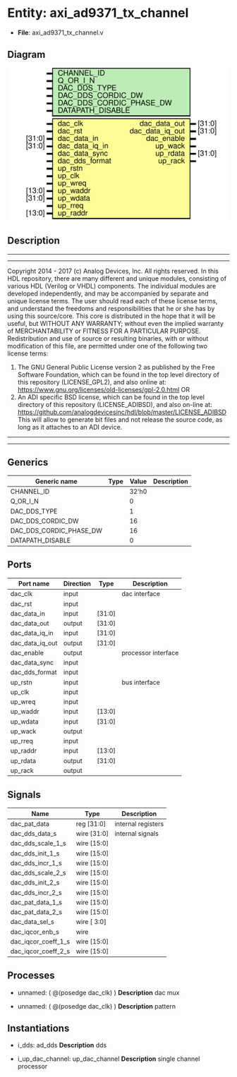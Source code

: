 # Entity: axi_ad9371_tx_channel

- **File**: axi_ad9371_tx_channel.v
## Diagram

![Diagram](axi_ad9371_tx_channel.svg "Diagram")
## Description

***************************************************************************
 ***************************************************************************
 Copyright 2014 - 2017 (c) Analog Devices, Inc. All rights reserved.
 In this HDL repository, there are many different and unique modules, consisting
 of various HDL (Verilog or VHDL) components. The individual modules are
 developed independently, and may be accompanied by separate and unique license
 terms.
 The user should read each of these license terms, and understand the
 freedoms and responsibilities that he or she has by using this source/core.
 This core is distributed in the hope that it will be useful, but WITHOUT ANY
 WARRANTY; without even the implied warranty of MERCHANTABILITY or FITNESS FOR
 A PARTICULAR PURPOSE.
 Redistribution and use of source or resulting binaries, with or without modification
 of this file, are permitted under one of the following two license terms:
   1. The GNU General Public License version 2 as published by the
      Free Software Foundation, which can be found in the top level directory
      of this repository (LICENSE_GPL2), and also online at:
      <https://www.gnu.org/licenses/old-licenses/gpl-2.0.html>
 OR
   2. An ADI specific BSD license, which can be found in the top level directory
      of this repository (LICENSE_ADIBSD), and also on-line at:
      https://github.com/analogdevicesinc/hdl/blob/master/LICENSE_ADIBSD
      This will allow to generate bit files and not release the source code,
      as long as it attaches to an ADI device.
 ***************************************************************************
 ***************************************************************************
 
## Generics

| Generic name            | Type | Value | Description |
| ----------------------- | ---- | ----- | ----------- |
| CHANNEL_ID              |      | 32'h0 |             |
| Q_OR_I_N                |      | 0     |             |
| DAC_DDS_TYPE            |      | 1     |             |
| DAC_DDS_CORDIC_DW       |      | 16    |             |
| DAC_DDS_CORDIC_PHASE_DW |      | 16    |             |
| DATAPATH_DISABLE        |      | 0     |             |
## Ports

| Port name       | Direction | Type   | Description         |
| --------------- | --------- | ------ | ------------------- |
| dac_clk         | input     |        | dac interface       |
| dac_rst         | input     |        |                     |
| dac_data_in     | input     | [31:0] |                     |
| dac_data_out    | output    | [31:0] |                     |
| dac_data_iq_in  | input     | [31:0] |                     |
| dac_data_iq_out | output    | [31:0] |                     |
| dac_enable      | output    |        | processor interface |
| dac_data_sync   | input     |        |                     |
| dac_dds_format  | input     |        |                     |
| up_rstn         | input     |        | bus interface       |
| up_clk          | input     |        |                     |
| up_wreq         | input     |        |                     |
| up_waddr        | input     | [13:0] |                     |
| up_wdata        | input     | [31:0] |                     |
| up_wack         | output    |        |                     |
| up_rreq         | input     |        |                     |
| up_raddr        | input     | [13:0] |                     |
| up_rdata        | output    | [31:0] |                     |
| up_rack         | output    |        |                     |
## Signals

| Name                | Type           | Description         |
| ------------------- | -------------- | ------------------- |
| dac_pat_data        | reg     [31:0] | internal registers  |
| dac_dds_data_s      | wire [31:0]    | internal signals    |
| dac_dds_scale_1_s   | wire [15:0]    |                     |
| dac_dds_init_1_s    | wire [15:0]    |                     |
| dac_dds_incr_1_s    | wire [15:0]    |                     |
| dac_dds_scale_2_s   | wire [15:0]    |                     |
| dac_dds_init_2_s    | wire [15:0]    |                     |
| dac_dds_incr_2_s    | wire [15:0]    |                     |
| dac_pat_data_1_s    | wire [15:0]    |                     |
| dac_pat_data_2_s    | wire [15:0]    |                     |
| dac_data_sel_s      | wire [ 3:0]    |                     |
| dac_iqcor_enb_s     | wire           |                     |
| dac_iqcor_coeff_1_s | wire [15:0]    |                     |
| dac_iqcor_coeff_2_s | wire [15:0]    |                     |
## Processes
- unnamed: ( @(posedge dac_clk) )
**Description**
dac mux

- unnamed: ( @(posedge dac_clk) )
**Description**
pattern

## Instantiations

- i_dds: ad_dds
**Description**
dds

- i_up_dac_channel: up_dac_channel
**Description**
single channel processor

